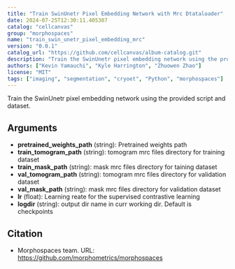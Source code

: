 ```yaml
---
title: "Train SwinUnetr Pixel Embedding Network with Mrc Dtataloader"
date: 2024-07-25T12:30:11.405307
catalog: "cellcanvas"
group: "morphospaces"
name: "train_swin_unetr_pixel_embedding_mrc"
version: "0.0.1"
catalog_url: "https://github.com/cellcanvas/album-catalog.git"
description: "Train the SwinUnetr pixel embedding network using the provided script and dataset."
authors: ["Kevin Yamauchi", "Kyle Harrington", "Zhuowen Zhao"]
license: "MIT"
tags: ["imaging", "segmentation", "cryoet", "Python", "morphospaces"]
---
```


Train the SwinUnetr pixel embedding network using the provided script and dataset.

## Arguments

- **pretrained_weights_path** (string): Pretrained weights path
- **train_tomogram_path** (string): tomogram mrc files directory for training dataset
- **train_mask_path** (string): mask mrc files directory for taining dataset
- **val_tomogram_path** (string): tomogram mrc files directory for validation dataset
- **val_mask_path** (string): mask mrc files directory for validation dataset
- **lr** (float): Learning reate for the supervised contrastive learning
- **logdir** (string): output dir name in curr working dir. Default is checkpoints

## Citation

- Morphospaces team.
  URL: https://github.com/morphometrics/morphospaces

